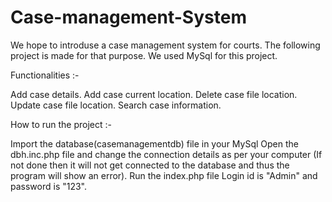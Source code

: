 # Case-management-System

We hope to introduse a case management system for courts. The following project is made for that purpose. We used MySql for this project.

Functionalities :-

Add case details.
Add case current location.
Delete case file location.
Update case file location.
Search case information.

How to run the project :-

Import the database(casemanagementdb) file in your MySql
Open the dbh.inc.php file and change the connection details as per your computer (If not done then it will not get connected to the database and thus the program will show an error).
Run the index.php file
Login id is "Admin" and password is "123".
